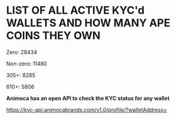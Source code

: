 # LIST OF ALL ACTIVE KYC'd WALLETS AND HOW MANY APE COINS THEY OWN

Zero: 28434

Non-zero: 11480

305+: 8285

610+: 5806

**Animoca has an open API to check the KYC status for any wallet**

https://kyc-api.animocabrands.com/v1.0/profile/?walletAddress=